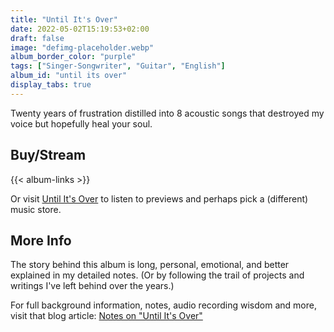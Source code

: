 ```yaml
---
title: "Until It's Over"
date: 2022-05-02T15:19:53+02:00
draft: false
image: "defimg-placeholder.webp"
album_border_color: "purple"
tags: ["Singer-Songwriter", "Guitar", "English"]
album_id: "until its over"
display_tabs: true
---
```


Twenty years of frustration distilled into 8 acoustic songs that destroyed my voice but hopefully heal your soul.

## Buy/Stream

{{< album-links >}}

Or visit [Until It's Over](https://distrokid.com/hyperfollow/tiamoeltroubadour/until-its-over) to listen to previews and perhaps pick a (different) music store.

## More Info

The story behind this album is long, personal, emotional, and better explained in my detailed notes. (Or by following the trail of projects and writings I've left behind over the years.)

For full background information, notes, audio recording wisdom and more, visit that blog article: [Notes on "Until It's Over"](/blog/notes-on-until-its-over)
